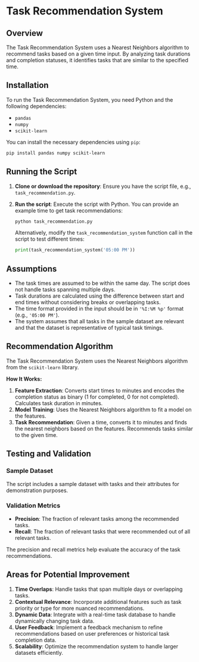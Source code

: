 # Task Recommendation System

## Overview

The Task Recommendation System uses a Nearest Neighbors algorithm to recommend tasks based on a given time input. By analyzing task durations and completion statuses, it identifies tasks that are similar to the specified time.

## Installation

To run the Task Recommendation System, you need Python and the following dependencies:

- `pandas`
- `numpy`
- `scikit-learn`

You can install the necessary dependencies using `pip`:

```bash
pip install pandas numpy scikit-learn
```

## Running the Script

1. **Clone or download the repository**: Ensure you have the script file, e.g., `task_recommendation.py`.

2. **Run the script**: Execute the script with Python. You can provide an example time to get task recommendations:

   ```bash
   python task_recommendation.py
   ```

   Alternatively, modify the `task_recommendation_system` function call in the script to test different times:

   ```python
   print(task_recommendation_system('05:00 PM'))
   ```

## Assumptions

- The task times are assumed to be within the same day. The script does not handle tasks spanning multiple days.
- Task durations are calculated using the difference between start and end times without considering breaks or overlapping tasks.
- The time format provided in the input should be in `'%I:%M %p'` format (e.g., `'05:00 PM'`).
- The system assumes that all tasks in the sample dataset are relevant and that the dataset is representative of typical task timings.

## Recommendation Algorithm

The Task Recommendation System uses the Nearest Neighbors algorithm from the `scikit-learn` library.

**How It Works:**
1. **Feature Extraction**: Converts start times to minutes and encodes the completion status as binary (1 for completed, 0 for not completed). Calculates task duration in minutes.
2. **Model Training**: Uses the Nearest Neighbors algorithm to fit a model on the features.
3. **Task Recommendation**: Given a time, converts it to minutes and finds the nearest neighbors based on the features. Recommends tasks similar to the given time.

## Testing and Validation

### Sample Dataset

The script includes a sample dataset with tasks and their attributes for demonstration purposes.

### Validation Metrics

- **Precision**: The fraction of relevant tasks among the recommended tasks.
- **Recall**: The fraction of relevant tasks that were recommended out of all relevant tasks.

The precision and recall metrics help evaluate the accuracy of the task recommendations.

## Areas for Potential Improvement

1. **Time Overlaps**: Handle tasks that span multiple days or overlapping tasks.
2. **Contextual Relevance**: Incorporate additional features such as task priority or type for more nuanced recommendations.
3. **Dynamic Data**: Integrate with a real-time task database to handle dynamically changing task data.
4. **User Feedback**: Implement a feedback mechanism to refine recommendations based on user preferences or historical task completion data.
5. **Scalability**: Optimize the recommendation system to handle larger datasets efficiently.

